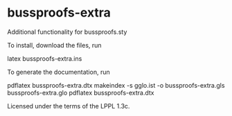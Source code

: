bussproofs-extra
================

Additional functionality for bussproofs.sty

To install, download the files, run 

latex bussproofs-extra.ins

To generate the documentation, run

pdflatex bussproofs-extra.dtx
makeindex -s gglo.ist -o bussproofs-extra.gls bussproofs-extra.glo 
pdflatex bussproofs-extra.dtx

Licensed under the terms of the LPPL 1.3c.